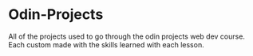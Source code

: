 # Odin-Projects
All of the projects used to go through the odin projects web dev course. Each custom made with the skills learned with each lesson.

